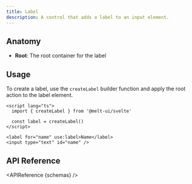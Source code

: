 ```yaml
---
title: Label
description: A control that adds a label to an input element.
---
```


<script>
    import { APIReference } from "$docs/components"
    export let schemas
</script>

## Anatomy

- **Root**: The root container for the label

## Usage

To create a label, use the `createLabel` builder function and apply the root action to the label
element.

```svelte
<script lang="ts">
  import { createLabel } from '@melt-ui/svelte'

  const label = createLabel()
</script>

<label for="name" use:label>Name</label>
<input type="text" id="name" />
```

## API Reference

<APIReference {schemas} />
